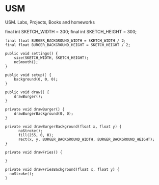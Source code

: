 # USM
USM. Labs, Projects, Books and homeworks

final int SKETCH_WIDTH = 300;
    final int SKETCH_HEIGHT = 300;
    
    final float BURGER_BACKGROUND_WIDTH = SKETCH_WIDTH / 2;
    final float BURGER_BACKGROUND_HEIGHT = SKETCH_HEIGHT / 2;
    
    public void settings() {
        size(SKETCH_WIDTH, SKETCH_HEIGHT);
        noSmooth();
    }

    public void setup() {
        background(0, 0, 0);
    }
    
    public void draw() {
        drawBurger();
    }
    
    private void drawBurger() {
        drawBurgerBackground(0, 0);
    }
    
    private void drawBurgerBackground(float x, float y) {
          noStroke();
          fill(255, 0, 0);
          rect(x, y, BURGER_BACKGROUND_WIDTH, BURGER_BACKGROUND_HEIGHT);
    }
    
    private void drawFries() {
          
    }
    
    private void drawFriesBackground(float x, float y) {
      noStroke();
    }
